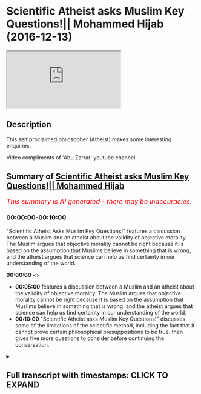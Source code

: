 # Scientific Atheist asks Muslim Key Questions!|| Mohammed Hijab (2016-12-13)

<iframe loading='lazy' allow='autoplay' src='https://www.youtube.com/embed/cZw4ur_zzRU'></iframe>

## Description

This self proclaimed philosopher (Atheist) makes some interesting enquiries.

Video compliments of 'Abu Zarrar' youtube channel.

## Summary of [Scientific Atheist asks Muslim Key Questions!|| Mohammed Hijab](https://www.youtube.com/watch?v=cZw4ur_zzRU)

*<span style="color:red; font-size:125%">This summary is AI generated - there may be inaccuracies</span>. [](/)*

### <a onclick="modifyYTiframeseektime('0')">00:00:00-00:10:00</a>

 "Scientific Atheist Asks Muslim Key Questions!" features a discussion between a Muslim and an atheist about the validity of objective morality. The Muslim argues that objective morality cannot be right because it is based on the assumption that Muslims believe in something that is wrong, and the atheist argues that science can help us find certainty in our understanding of the world.

**<a onclick="modifyYTiframeseektime('0')">00:00:00</a>** <>

* **<a onclick="modifyYTiframeseektime('300')">00:05:00</a>** features a discussion between a Muslim and an atheist about the validity of objective morality. The Muslim argues that objective morality cannot be right because it is based on the assumption that Muslims believe in something that is wrong, and the atheist argues that science can help us find certainty in our understanding of the world.
* **<a onclick="modifyYTiframeseektime('600')">00:10:00</a>**  "Scientific Atheist asks Muslim Key Questions!" discusses some of the limitations of the scientific method, including the fact that it cannot prove certain philosophical presuppositions to be true. then gives five more questions to consider before continuing the conversation.

<details><summary><h2>Full transcript with timestamps: CLICK TO EXPAND</h2></summary>

<a onclick="modifyYTiframeseektime('0')">0:00:00</a> you're incorrectly defined morality  
<a onclick="modifyYTiframeseektime('4')">0:00:04</a> where we start in in the line of  
<a onclick="modifyYTiframeseektime('5')">0:00:05</a> discussion we both uh failed to define  
<a onclick="modifyYTiframeseektime('8')">0:00:08</a> it  
<a onclick="modifyYTiframeseektime('11')">0:00:11</a> yes so how would you define morality  
<a onclick="modifyYTiframeseektime('12')">0:00:12</a> yeah well like i said i use the sam  
<a onclick="modifyYTiframeseektime('14')">0:00:14</a> harris model whereas the worst suffering  
<a onclick="modifyYTiframeseektime('16')">0:00:16</a> for all humans is at one end anything  
<a onclick="modifyYTiframeseektime('19')">0:00:19</a> that helps us move away from suffering  
<a onclick="modifyYTiframeseektime('22')">0:00:22</a> how could that be object how could you  
<a onclick="modifyYTiframeseektime('23')">0:00:23</a> create an objective morality from that  
<a onclick="modifyYTiframeseektime('24')">0:00:24</a> because he does as i said before  
<a onclick="modifyYTiframeseektime('26')">0:00:26</a> the reason why he believes in this model  
<a onclick="modifyYTiframeseektime('28')">0:00:28</a> of consequentialism is because  
<a onclick="modifyYTiframeseektime('31')">0:00:31</a> he operates on a utility presumption  
<a onclick="modifyYTiframeseektime('33')">0:00:33</a> okay so what is most useful for human  
<a onclick="modifyYTiframeseektime('35')">0:00:35</a> beings is that which is most best for  
<a onclick="modifyYTiframeseektime('37')">0:00:37</a> human beings  
<a onclick="modifyYTiframeseektime('38')">0:00:38</a> this moral presupposition cannot be  
<a onclick="modifyYTiframeseektime('41')">0:00:41</a> substantiated or proven objectively  
<a onclick="modifyYTiframeseektime('44')">0:00:44</a> therefore it would be arguing in a  
<a onclick="modifyYTiframeseektime('45')">0:00:45</a> circle to say okay well we're going to  
<a onclick="modifyYTiframeseektime('47')">0:00:47</a> employ a italian almost utilitarian  
<a onclick="modifyYTiframeseektime('49')">0:00:49</a> principle model yeah you know although  
<a onclick="modifyYTiframeseektime('52')">0:00:52</a> although it's a little bit different  
<a onclick="modifyYTiframeseektime('53')">0:00:53</a> yeah well i think i think two things so  
<a onclick="modifyYTiframeseektime('57')">0:00:57</a> i accidentally said yes to something i  
<a onclick="modifyYTiframeseektime('58')">0:00:58</a> shouldn't which was that  
<a onclick="modifyYTiframeseektime('60')">0:01:00</a> [Music]  
<a onclick="modifyYTiframeseektime('61')">0:01:01</a> you said it can't be objectively found  
<a onclick="modifyYTiframeseektime('63')">0:01:03</a> that morality  
<a onclick="modifyYTiframeseektime('64')">0:01:04</a> any form of morality could be  
<a onclick="modifyYTiframeseektime('66')">0:01:06</a> objectified  
<a onclick="modifyYTiframeseektime('68')">0:01:08</a> but  
<a onclick="modifyYTiframeseektime('69')">0:01:09</a> it could be if we have better technology  
<a onclick="modifyYTiframeseektime('71')">0:01:11</a> which is his argument if we were to  
<a onclick="modifyYTiframeseektime('73')">0:01:13</a> measure  
<a onclick="modifyYTiframeseektime('74')">0:01:14</a> we could measure something  
<a onclick="modifyYTiframeseektime('76')">0:01:16</a> then uh if we wrote laws and said follow  
<a onclick="modifyYTiframeseektime('79')">0:01:19</a> this principle these ways of being and  
<a onclick="modifyYTiframeseektime('81')">0:01:21</a> you will have less  
<a onclick="modifyYTiframeseektime('83')">0:01:23</a> yeah that would be our morale okay so  
<a onclick="modifyYTiframeseektime('85')">0:01:25</a> the presumption here or the  
<a onclick="modifyYTiframeseektime('86')">0:01:26</a> presupposition  
<a onclick="modifyYTiframeseektime('88')">0:01:28</a> is that suffering is bad yeah  
<a onclick="modifyYTiframeseektime('90')">0:01:30</a> and that's by the way the the problem of  
<a onclick="modifyYTiframeseektime('92')">0:01:32</a> evil the problem of evil which is the  
<a onclick="modifyYTiframeseektime('94')">0:01:34</a> one of the main objective objections of  
<a onclick="modifyYTiframeseektime('96')">0:01:36</a> atheists  
<a onclick="modifyYTiframeseektime('97')">0:01:37</a> is based on this presupposition  
<a onclick="modifyYTiframeseektime('100')">0:01:40</a> the question would be  
<a onclick="modifyYTiframeseektime('102')">0:01:42</a> why how can you prove that suffering is  
<a onclick="modifyYTiframeseektime('104')">0:01:44</a> bad point one from an atheistic  
<a onclick="modifyYTiframeseektime('106')">0:01:46</a> perspective objectively  
<a onclick="modifyYTiframeseektime('108')">0:01:48</a> and two how can you prove that such a  
<a onclick="modifyYTiframeseektime('109')">0:01:49</a> thing going back to the problem of evil  
<a onclick="modifyYTiframeseektime('112')">0:01:52</a> as evil exists as one objective reality  
<a onclick="modifyYTiframeseektime('115')">0:01:55</a> yeah well um  
<a onclick="modifyYTiframeseektime('117')">0:01:57</a> i go to richard dawkins it's sort of  
<a onclick="modifyYTiframeseektime('118')">0:01:58</a> like a ticket  
<a onclick="modifyYTiframeseektime('120')">0:02:00</a> sometimes  
<a onclick="modifyYTiframeseektime('121')">0:02:01</a> you can ask the wrong questions if you  
<a onclick="modifyYTiframeseektime('123')">0:02:03</a> like ask  
<a onclick="modifyYTiframeseektime('124')">0:02:04</a> what does a rainbow smell like  
<a onclick="modifyYTiframeseektime('126')">0:02:06</a> i  
<a onclick="modifyYTiframeseektime('128')">0:02:08</a> you can ask the wrong question  
<a onclick="modifyYTiframeseektime('129')">0:02:09</a> yeah but just don't  
<a onclick="modifyYTiframeseektime('131')">0:02:11</a> um  
<a onclick="modifyYTiframeseektime('135')">0:02:15</a> you're saying about objectifying how can  
<a onclick="modifyYTiframeseektime('137')">0:02:17</a> you prove that suffering is objectively  
<a onclick="modifyYTiframeseektime('150')">0:02:30</a> you crave certainty and you don't want  
<a onclick="modifyYTiframeseektime('152')">0:02:32</a> to be  
<a onclick="modifyYTiframeseektime('153')">0:02:33</a> floating about  
<a onclick="modifyYTiframeseektime('154')">0:02:34</a> but floor the word floor once again  
<a onclick="modifyYTiframeseektime('157')">0:02:37</a> is something which relies on some kind  
<a onclick="modifyYTiframeseektime('159')">0:02:39</a> of reality  
<a onclick="modifyYTiframeseektime('160')">0:02:40</a> [Music]  
<a onclick="modifyYTiframeseektime('178')">0:02:58</a> [Music]  
<a onclick="modifyYTiframeseektime('182')">0:03:02</a> like you wouldn't ask that question if  
<a onclick="modifyYTiframeseektime('184')">0:03:04</a> you're a different person  
<a onclick="modifyYTiframeseektime('186')">0:03:06</a> i don't understand  
<a onclick="modifyYTiframeseektime('188')">0:03:08</a> you wouldn't ask that question if you're  
<a onclick="modifyYTiframeseektime('189')">0:03:09</a> a different person  
<a onclick="modifyYTiframeseektime('191')">0:03:11</a> you think that question has validity but  
<a onclick="modifyYTiframeseektime('194')">0:03:14</a> it doesn't mean anything  
<a onclick="modifyYTiframeseektime('196')">0:03:16</a> okay i mean one can say that about  
<a onclick="modifyYTiframeseektime('198')">0:03:18</a> almost anything or any statement that  
<a onclick="modifyYTiframeseektime('200')">0:03:20</a> anyone makes  
<a onclick="modifyYTiframeseektime('202')">0:03:22</a> um  
<a onclick="modifyYTiframeseektime('202')">0:03:22</a> yes that's that's the thing we have to  
<a onclick="modifyYTiframeseektime('204')">0:03:24</a> raise above our ground and then like  
<a onclick="modifyYTiframeseektime('207')">0:03:27</a> float and then like encapsulate our ways  
<a onclick="modifyYTiframeseektime('209')">0:03:29</a> of being  
<a onclick="modifyYTiframeseektime('211')">0:03:31</a> i accept but let's go back to your point  
<a onclick="modifyYTiframeseektime('213')">0:03:33</a> richard dawkins you mentioned him he's  
<a onclick="modifyYTiframeseektime('215')">0:03:35</a> another person who doesn't believe in  
<a onclick="modifyYTiframeseektime('216')">0:03:36</a> objective morality yet yes yeah this is  
<a onclick="modifyYTiframeseektime('218')">0:03:38</a> what i find interesting about richard  
<a onclick="modifyYTiframeseektime('220')">0:03:40</a> dawkins  
<a onclick="modifyYTiframeseektime('221')">0:03:41</a> richard dawkins  
<a onclick="modifyYTiframeseektime('223')">0:03:43</a> listen listen to me right  
<a onclick="modifyYTiframeseektime('225')">0:03:45</a> i mean if you look if you watch i go on  
<a onclick="modifyYTiframeseektime('226')">0:03:46</a> youtube sometimes i  
<a onclick="modifyYTiframeseektime('228')">0:03:48</a> i see some things like recommended  
<a onclick="modifyYTiframeseektime('230')">0:03:50</a> videos listening so richard dawkins  
<a onclick="modifyYTiframeseektime('231')">0:03:51</a> right i click it and he's like having an  
<a onclick="modifyYTiframeseektime('234')">0:03:54</a> argument of a muslim yeah  
<a onclick="modifyYTiframeseektime('236')">0:03:56</a> and then to really catch the muslim out  
<a onclick="modifyYTiframeseektime('238')">0:03:58</a> and to attack the muslim finish off the  
<a onclick="modifyYTiframeseektime('239')">0:03:59</a> muslim he said something like  
<a onclick="modifyYTiframeseektime('241')">0:04:01</a> oh so what's the islamic punishment of  
<a onclick="modifyYTiframeseektime('243')">0:04:03</a> apostasy and you know the muslim is  
<a onclick="modifyYTiframeseektime('245')">0:04:05</a> shaken up a little bit he doesn't know  
<a onclick="modifyYTiframeseektime('246')">0:04:06</a> how to answer him or whatever yeah  
<a onclick="modifyYTiframeseektime('249')">0:04:09</a> okay hold on i mean  
<a onclick="modifyYTiframeseektime('252')">0:04:12</a> richard dawkins if you read his god  
<a onclick="modifyYTiframeseektime('254')">0:04:14</a> delusion  
<a onclick="modifyYTiframeseektime('255')">0:04:15</a> he admits to  
<a onclick="modifyYTiframeseektime('257')">0:04:17</a> that the fact that there is no objective  
<a onclick="modifyYTiframeseektime('258')">0:04:18</a> morality  
<a onclick="modifyYTiframeseektime('260')">0:04:20</a> if  
<a onclick="modifyYTiframeseektime('261')">0:04:21</a> and by the way he's caricaturing the  
<a onclick="modifyYTiframeseektime('262')">0:04:22</a> islamic model of apostasy and  
<a onclick="modifyYTiframeseektime('265')">0:04:25</a> the whole thing there and how it all  
<a onclick="modifyYTiframeseektime('267')">0:04:27</a> works but let's assume that his model is  
<a onclick="modifyYTiframeseektime('269')">0:04:29</a> exactly what  
<a onclick="modifyYTiframeseektime('271')">0:04:31</a> exactly what he believes is if someone  
<a onclick="modifyYTiframeseektime('273')">0:04:33</a> becomes muslim then this believer he's  
<a onclick="modifyYTiframeseektime('274')">0:04:34</a> trying to pull out or pluck out the  
<a onclick="modifyYTiframeseektime('276')">0:04:36</a> non-muslim  
<a onclick="modifyYTiframeseektime('278')">0:04:38</a> that you know you have to kill him  
<a onclick="modifyYTiframeseektime('280')">0:04:40</a> in any case in any situation that's what  
<a onclick="modifyYTiframeseektime('282')">0:04:42</a> the kind of caricature that he wants to  
<a onclick="modifyYTiframeseektime('284')">0:04:44</a> present for for muslims which isn't by  
<a onclick="modifyYTiframeseektime('286')">0:04:46</a> the way obviously he's completely  
<a onclick="modifyYTiframeseektime('287')">0:04:47</a> caricatured it's not true  
<a onclick="modifyYTiframeseektime('290')">0:04:50</a> but then that's his that's one of his  
<a onclick="modifyYTiframeseektime('291')">0:04:51</a> main arguments against muslims when you  
<a onclick="modifyYTiframeseektime('293')">0:04:53</a> when you click on the videos right  
<a onclick="modifyYTiframeseektime('294')">0:04:54</a> you'll see it online  
<a onclick="modifyYTiframeseektime('295')">0:04:55</a> the issue is he can't even prove that  
<a onclick="modifyYTiframeseektime('298')">0:04:58</a> had that been the case that that would  
<a onclick="modifyYTiframeseektime('300')">0:05:00</a> be a bad thing  
<a onclick="modifyYTiframeseektime('301')">0:05:01</a> objectively  
<a onclick="modifyYTiframeseektime('302')">0:05:02</a> so it's kind of it's a ridiculous  
<a onclick="modifyYTiframeseektime('304')">0:05:04</a> argument that's why actually richard  
<a onclick="modifyYTiframeseektime('305')">0:05:05</a> dawkins it's interesting you mention his  
<a onclick="modifyYTiframeseektime('307')">0:05:07</a> name  
<a onclick="modifyYTiframeseektime('308')">0:05:08</a> as a biologist okay his credit is where  
<a onclick="modifyYTiframeseektime('310')">0:05:10</a> credit is where credit is due yeah he  
<a onclick="modifyYTiframeseektime('312')">0:05:12</a> might be a really good biologist but as  
<a onclick="modifyYTiframeseektime('314')">0:05:14</a> a philosopher i find that  
<a onclick="modifyYTiframeseektime('316')">0:05:16</a> he's probably one of the weakest  
<a onclick="modifyYTiframeseektime('318')">0:05:18</a> i mean he's got a really weak philosophy  
<a onclick="modifyYTiframeseektime('320')">0:05:20</a> incredibly weak i mean look how easily  
<a onclick="modifyYTiframeseektime('322')">0:05:22</a> we could just identify his weakness  
<a onclick="modifyYTiframeseektime('324')">0:05:24</a> i think sorry don't you think there's a  
<a onclick="modifyYTiframeseektime('326')">0:05:26</a> point to it basically what he's trying  
<a onclick="modifyYTiframeseektime('327')">0:05:27</a> to say the objective morality which is  
<a onclick="modifyYTiframeseektime('330')">0:05:30</a> being uh mentioned in quran  
<a onclick="modifyYTiframeseektime('332')">0:05:32</a> it can't be right because it's actually  
<a onclick="modifyYTiframeseektime('335')">0:05:35</a> saying that for apostasy you are killing  
<a onclick="modifyYTiframeseektime('337')">0:05:37</a> somebody but how can you prove this okay  
<a onclick="modifyYTiframeseektime('339')">0:05:39</a> day and age yes that objective morality  
<a onclick="modifyYTiframeseektime('341')">0:05:41</a> doesn't really well this is the  
<a onclick="modifyYTiframeseektime('342')">0:05:42</a> animation yeah okay  
<a onclick="modifyYTiframeseektime('344')">0:05:44</a> so i think i think that maybe his point  
<a onclick="modifyYTiframeseektime('346')">0:05:46</a> yeah that is his point you're absolutely  
<a onclick="modifyYTiframeseektime('348')">0:05:48</a> right that you're you're completely  
<a onclick="modifyYTiframeseektime('349')">0:05:49</a> right that is this point but the  
<a onclick="modifyYTiframeseektime('350')">0:05:50</a> question is  
<a onclick="modifyYTiframeseektime('351')">0:05:51</a> first place in the first place how can  
<a onclick="modifyYTiframeseektime('353')">0:05:53</a> you prove that anything is right and  
<a onclick="modifyYTiframeseektime('355')">0:05:55</a> anything is irrespective of his belief  
<a onclick="modifyYTiframeseektime('358')">0:05:58</a> the belief of the uh  
<a onclick="modifyYTiframeseektime('360')">0:06:00</a> muslims or uh no i'm just let's just  
<a onclick="modifyYTiframeseektime('362')">0:06:02</a> assume that what he believes  
<a onclick="modifyYTiframeseektime('365')">0:06:05</a> assume that exactly what he believes  
<a onclick="modifyYTiframeseektime('367')">0:06:07</a> about islamic apostasy is correct which  
<a onclick="modifyYTiframeseektime('369')">0:06:09</a> i don't believe he understands i think  
<a onclick="modifyYTiframeseektime('371')">0:06:11</a> he's got a weakness in understanding  
<a onclick="modifyYTiframeseektime('372')">0:06:12</a> apostasy and islam religion  
<a onclick="modifyYTiframeseektime('374')">0:06:14</a> and philosophy he's good at biology  
<a onclick="modifyYTiframeseektime('376')">0:06:16</a> that's where he should stay  
<a onclick="modifyYTiframeseektime('378')">0:06:18</a> but not seriously he's good about it he  
<a onclick="modifyYTiframeseektime('380')">0:06:20</a> doesn't think he's ready  
<a onclick="modifyYTiframeseektime('381')">0:06:21</a> i'm not really yeah i mean i haven't  
<a onclick="modifyYTiframeseektime('383')">0:06:23</a> looked into it  
<a onclick="modifyYTiframeseektime('385')">0:06:25</a> but just to sort of yes you can but i'll  
<a onclick="modifyYTiframeseektime('387')">0:06:27</a> just just finish this question  
<a onclick="modifyYTiframeseektime('389')">0:06:29</a> um  
<a onclick="modifyYTiframeseektime('390')">0:06:30</a> this is the point  
<a onclick="modifyYTiframeseektime('392')">0:06:32</a> the day and age the sociological time  
<a onclick="modifyYTiframeseektime('395')">0:06:35</a> frame  
<a onclick="modifyYTiframeseektime('395')">0:06:35</a> cannot be a measure for true or valid  
<a onclick="modifyYTiframeseektime('399')">0:06:39</a> object or morality you can't say that  
<a onclick="modifyYTiframeseektime('400')">0:06:40</a> just because today we think this that's  
<a onclick="modifyYTiframeseektime('402')">0:06:42</a> what that's correct  
<a onclick="modifyYTiframeseektime('404')">0:06:44</a> in 1933 when hitler was elected as  
<a onclick="modifyYTiframeseektime('407')">0:06:47</a> you know not hitler was elected but when  
<a onclick="modifyYTiframeseektime('408')">0:06:48</a> he was when the nazi party was  
<a onclick="modifyYTiframeseektime('411')">0:06:51</a> was  
<a onclick="modifyYTiframeseektime('412')">0:06:52</a> elected if you will it was on my  
<a onclick="modifyYTiframeseektime('414')">0:06:54</a> majority nazi party election in 1933  
<a onclick="modifyYTiframeseektime('417')">0:06:57</a> in the march elections and in germany  
<a onclick="modifyYTiframeseektime('420')">0:07:00</a> that's what the german people a lot of  
<a onclick="modifyYTiframeseektime('421')">0:07:01</a> the electorate wanted now if we go back  
<a onclick="modifyYTiframeseektime('423')">0:07:03</a> to that kind of reasoning so okay if  
<a onclick="modifyYTiframeseektime('425')">0:07:05</a> they go in and said the same thing today  
<a onclick="modifyYTiframeseektime('427')">0:07:07</a> that's what we like  
<a onclick="modifyYTiframeseektime('428')">0:07:08</a> and therefore you have a very structured  
<a onclick="modifyYTiframeseektime('430')">0:07:10</a> morality so you can't prove morality in  
<a onclick="modifyYTiframeseektime('433')">0:07:13</a> a scientific way  
<a onclick="modifyYTiframeseektime('434')">0:07:14</a> uh more in a mathematical way so he  
<a onclick="modifyYTiframeseektime('437')">0:07:17</a> can't say that okay because muslims  
<a onclick="modifyYTiframeseektime('439')">0:07:19</a> believe in whatever it is that they may  
<a onclick="modifyYTiframeseektime('440')">0:07:20</a> believe in that therefore islam is wrong  
<a onclick="modifyYTiframeseektime('442')">0:07:22</a> it's not even a it's not even an  
<a onclick="modifyYTiframeseektime('444')">0:07:24</a> argument it's an emotional argument  
<a onclick="modifyYTiframeseektime('445')">0:07:25</a> that's what it is it's an emotional  
<a onclick="modifyYTiframeseektime('447')">0:07:27</a> argument which appeals to by the way  
<a onclick="modifyYTiframeseektime('448')">0:07:28</a> western supremacist i thought and i'll  
<a onclick="modifyYTiframeseektime('451')">0:07:31</a> tell you why  
<a onclick="modifyYTiframeseektime('452')">0:07:32</a> because  
<a onclick="modifyYTiframeseektime('454')">0:07:34</a> he has already assumed  
<a onclick="modifyYTiframeseektime('456')">0:07:36</a> he's already assumed a western  
<a onclick="modifyYTiframeseektime('458')">0:07:38</a> uh self-congratulations so he's  
<a onclick="modifyYTiframeseektime('460')">0:07:40</a> congratulated himself as a westerner the  
<a onclick="modifyYTiframeseektime('463')">0:07:43</a> enlightenment period is correct yeah  
<a onclick="modifyYTiframeseektime('465')">0:07:45</a> he's self-aggrandizing and he thinks  
<a onclick="modifyYTiframeseektime('467')">0:07:47</a> that we all ought to  
<a onclick="modifyYTiframeseektime('469')">0:07:49</a> basically the rest of the world  
<a onclick="modifyYTiframeseektime('471')">0:07:51</a> ought to resume the western man's image  
<a onclick="modifyYTiframeseektime('474')">0:07:54</a> we all have been built or created in the  
<a onclick="modifyYTiframeseektime('476')">0:07:56</a> western man's image so everyone has to  
<a onclick="modifyYTiframeseektime('478')">0:07:58</a> comply by uh enlightenment morality  
<a onclick="modifyYTiframeseektime('481')">0:08:01</a> although according to his own philosophy  
<a onclick="modifyYTiframeseektime('483')">0:08:03</a> you can't even substantiate  
<a onclick="modifyYTiframeseektime('484')">0:08:04</a> enlightenment morality i think  
<a onclick="modifyYTiframeseektime('486')">0:08:06</a> i'm sorry i've been talking for a while  
<a onclick="modifyYTiframeseektime('488')">0:08:08</a> yeah  
<a onclick="modifyYTiframeseektime('490')">0:08:10</a> to go off  
<a onclick="modifyYTiframeseektime('496')">0:08:16</a> you said something about you can't  
<a onclick="modifyYTiframeseektime('497')">0:08:17</a> objectify the quran either so  
<a onclick="modifyYTiframeseektime('500')">0:08:20</a> your need for this objectification yeah  
<a onclick="modifyYTiframeseektime('502')">0:08:22</a> all that's happening in this  
<a onclick="modifyYTiframeseektime('503')">0:08:23</a> conversation is i'm advocating for  
<a onclick="modifyYTiframeseektime('505')">0:08:25</a> scientific objectification you are  
<a onclick="modifyYTiframeseektime('507')">0:08:27</a> advocating for  
<a onclick="modifyYTiframeseektime('510')">0:08:30</a> what so do do you believe in scientism  
<a onclick="modifyYTiframeseektime('512')">0:08:32</a> as a as a paradigm as a way to to know  
<a onclick="modifyYTiframeseektime('515')">0:08:35</a> the world in a complete sense  
<a onclick="modifyYTiframeseektime('517')">0:08:37</a> um  
<a onclick="modifyYTiframeseektime('521')">0:08:41</a> objectivism so how would that work do  
<a onclick="modifyYTiframeseektime('523')">0:08:43</a> you believe that science is a is a means  
<a onclick="modifyYTiframeseektime('525')">0:08:45</a> by which and through which we can find  
<a onclick="modifyYTiframeseektime('527')">0:08:47</a> certainty in every aspect of life  
<a onclick="modifyYTiframeseektime('530')">0:08:50</a> um that's what you were alluding to  
<a onclick="modifyYTiframeseektime('532')">0:08:52</a> yeah this question has got like a couple  
<a onclick="modifyYTiframeseektime('534')">0:08:54</a> of uh hooks baits a couple of baits um  
<a onclick="modifyYTiframeseektime('538')">0:08:58</a> i would say uh  
<a onclick="modifyYTiframeseektime('539')">0:08:59</a> we all got first first person  
<a onclick="modifyYTiframeseektime('541')">0:09:01</a> perspective yeah and that's quite solid  
<a onclick="modifyYTiframeseektime('543')">0:09:03</a> we can't get away from that but yeah  
<a onclick="modifyYTiframeseektime('545')">0:09:05</a> then science and rationality  
<a onclick="modifyYTiframeseektime('547')">0:09:07</a> is that yeah in my opinion by far the  
<a onclick="modifyYTiframeseektime('549')">0:09:09</a> greatest thing  
<a onclick="modifyYTiframeseektime('550')">0:09:10</a> so do you think that we can find out the  
<a onclick="modifyYTiframeseektime('551')">0:09:11</a> truth of morality  
<a onclick="modifyYTiframeseektime('553')">0:09:13</a> you know of the world around us using  
<a onclick="modifyYTiframeseektime('555')">0:09:15</a> these methods science uh if we define  
<a onclick="modifyYTiframeseektime('557')">0:09:17</a> what morality is which sam harris did  
<a onclick="modifyYTiframeseektime('559')">0:09:19</a> which i agree which is to move away from  
<a onclick="modifyYTiframeseektime('561')">0:09:21</a> suffering yes we can use science to um  
<a onclick="modifyYTiframeseektime('564')">0:09:24</a> not not objectify because what you're  
<a onclick="modifyYTiframeseektime('565')">0:09:25</a> trying to do which i  
<a onclick="modifyYTiframeseektime('567')">0:09:27</a> believe is wrong is you're trying to  
<a onclick="modifyYTiframeseektime('568')">0:09:28</a> root um  
<a onclick="modifyYTiframeseektime('570')">0:09:30</a> our thoughts into like reality so as if  
<a onclick="modifyYTiframeseektime('574')">0:09:34</a> but that's just wrong so all we can do  
<a onclick="modifyYTiframeseektime('576')">0:09:36</a> is make a bubble by which we all confirm  
<a onclick="modifyYTiframeseektime('579')">0:09:39</a> it to be true  
<a onclick="modifyYTiframeseektime('580')">0:09:40</a> is science a way we can find out the  
<a onclick="modifyYTiframeseektime('581')">0:09:41</a> truth about the world  
<a onclick="modifyYTiframeseektime('583')">0:09:43</a> in a certain way  
<a onclick="modifyYTiframeseektime('586')">0:09:46</a> okay if that's what you believe in  
<a onclick="modifyYTiframeseektime('588')">0:09:48</a> then i'm going to tell you some things  
<a onclick="modifyYTiframeseektime('589')">0:09:49</a> and i want you to explain them to me all  
<a onclick="modifyYTiframeseektime('590')">0:09:50</a> right okay well okay  
<a onclick="modifyYTiframeseektime('593')">0:09:53</a> number one  
<a onclick="modifyYTiframeseektime('595')">0:09:55</a> science  
<a onclick="modifyYTiframeseektime('596')">0:09:56</a> using the scientific method  
<a onclick="modifyYTiframeseektime('598')">0:09:58</a> you cannot prove anything mathematical  
<a onclick="modifyYTiframeseektime('601')">0:10:01</a> because science and maths are two  
<a onclick="modifyYTiframeseektime('602')">0:10:02</a> different paradigms number two  
<a onclick="modifyYTiframeseektime('605')">0:10:05</a> using the scientific method  
<a onclick="modifyYTiframeseektime('607')">0:10:07</a> you cannot prove that science itself  
<a onclick="modifyYTiframeseektime('612')">0:10:12</a> is certain  
<a onclick="modifyYTiframeseektime('613')">0:10:13</a> because you cannot because the science  
<a onclick="modifyYTiframeseektime('614')">0:10:14</a> itself is underpinned with philosophical  
<a onclick="modifyYTiframeseektime('616')">0:10:16</a> underpinnings yes  
<a onclick="modifyYTiframeseektime('618')">0:10:18</a> you cannot  
<a onclick="modifyYTiframeseektime('619')">0:10:19</a> you cannot examine those philosophical  
<a onclick="modifyYTiframeseektime('621')">0:10:21</a> underpinnings using the scientific  
<a onclick="modifyYTiframeseektime('623')">0:10:23</a> method no number three  
<a onclick="modifyYTiframeseektime('626')">0:10:26</a> what can i just one more i think you're  
<a onclick="modifyYTiframeseektime('628')">0:10:28</a> on four but go on number three  
<a onclick="modifyYTiframeseektime('630')">0:10:30</a> science cannot objectify or reason  
<a onclick="modifyYTiframeseektime('633')">0:10:33</a> morality  
<a onclick="modifyYTiframeseektime('635')">0:10:35</a> you cannot use the scientific method to  
<a onclick="modifyYTiframeseektime('637')">0:10:37</a> to churn out what is a true morality or  
<a onclick="modifyYTiframeseektime('639')">0:10:39</a> what is a false morality okay  
<a onclick="modifyYTiframeseektime('641')">0:10:41</a> that's three i can give you one more  
<a onclick="modifyYTiframeseektime('643')">0:10:43</a> which is really a trump card  
<a onclick="modifyYTiframeseektime('645')">0:10:45</a> number four  
<a onclick="modifyYTiframeseektime('647')">0:10:47</a> there is a presupposition of science  
<a onclick="modifyYTiframeseektime('649')">0:10:49</a> that rationality  
<a onclick="modifyYTiframeseektime('651')">0:10:51</a> and empiricism  
<a onclick="modifyYTiframeseektime('652')">0:10:52</a> are true  
<a onclick="modifyYTiframeseektime('654')">0:10:54</a> science cannot prove those  
<a onclick="modifyYTiframeseektime('655')">0:10:55</a> presuppositions to be true yeah okay  
<a onclick="modifyYTiframeseektime('658')">0:10:58</a> okay so um so how can you solve those  
<a onclick="modifyYTiframeseektime('660')">0:11:00</a> issues before we can continue yeah yeah  
<a onclick="modifyYTiframeseektime('662')">0:11:02</a> because we can't say that it can give us  
<a onclick="modifyYTiframeseektime('663')">0:11:03</a> certainty yeah without proving it in the  
<a onclick="modifyYTiframeseektime('665')">0:11:05</a> first no i i like them for i like them  
<a onclick="modifyYTiframeseektime('667')">0:11:07</a> they're good very good questions um  
<a onclick="modifyYTiframeseektime('670')">0:11:10</a> i just got a compute yeah yeah no no  
<a onclick="modifyYTiframeseektime('672')">0:11:12</a> just give me a minute  
<a onclick="modifyYTiframeseektime('674')">0:11:14</a> quite a good place  
<a onclick="modifyYTiframeseektime('683')">0:11:23</a> um  
<a onclick="modifyYTiframeseektime('683')">0:11:23</a> number two is the most interesting which  
<a onclick="modifyYTiframeseektime('685')">0:11:25</a> is  
<a onclick="modifyYTiframeseektime('686')">0:11:26</a> all rationality of philosophical  
<a onclick="modifyYTiframeseektime('688')">0:11:28</a> underpinnings which almost like  
<a onclick="modifyYTiframeseektime('691')">0:11:31</a> invalidate it yeah but um  
<a onclick="modifyYTiframeseektime('696')">0:11:36</a> [Music]  
<a onclick="modifyYTiframeseektime('697')">0:11:37</a> so you've asked like very big questions  
<a onclick="modifyYTiframeseektime('699')">0:11:39</a> and we've got a crowd i'm on the spot  
<a onclick="modifyYTiframeseektime('701')">0:11:41</a> i've got to try and give you back these  
<a onclick="modifyYTiframeseektime('702')">0:11:42</a> answers cameras biggest corners  
<a onclick="modifyYTiframeseektime('706')">0:11:46</a> that's nice  
<a onclick="modifyYTiframeseektime('708')">0:11:48</a> no but you're a nice gentleman i'm not  
<a onclick="modifyYTiframeseektime('710')">0:11:50</a> trying to put you on the spot genuinely  
<a onclick="modifyYTiframeseektime('712')">0:11:52</a> no no i mean i think you're i think  
<a onclick="modifyYTiframeseektime('713')">0:11:53</a> you're a sincere person i think you the  
<a onclick="modifyYTiframeseektime('715')">0:11:55</a> way you've spoken to me is open-minded  
<a onclick="modifyYTiframeseektime('717')">0:11:57</a> so what i'm saying is you the scientism  
<a onclick="modifyYTiframeseektime('719')">0:11:59</a> or the idea that you can objectify  
<a onclick="modifyYTiframeseektime('721')">0:12:01</a> things with science has serious  
<a onclick="modifyYTiframeseektime('722')">0:12:02</a> limitations let me go forward and just  
<a onclick="modifyYTiframeseektime('724')">0:12:04</a> say one more thing yeah  
<a onclick="modifyYTiframeseektime('726')">0:12:06</a> well  
<a onclick="modifyYTiframeseektime('727')">0:12:07</a> well i've already got four that okay but  
<a onclick="modifyYTiframeseektime('730')">0:12:10</a> i'll give you some time to think about  
<a onclick="modifyYTiframeseektime('731')">0:12:11</a> that yeah  
<a onclick="modifyYTiframeseektime('732')">0:12:12</a> so to progress the conversation they're  
<a onclick="modifyYTiframeseektime('734')">0:12:14</a> gonna give five good fifth one  
<a onclick="modifyYTiframeseektime('736')">0:12:16</a> [Music]  
<a onclick="modifyYTiframeseektime('738')">0:12:18</a> but now you get me to think about things  
</details>
